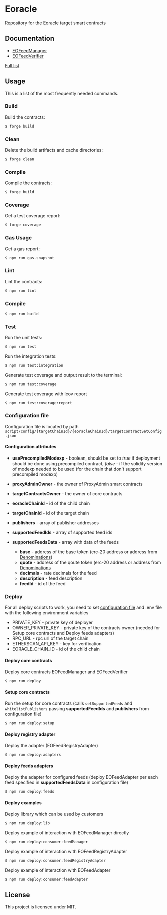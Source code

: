 # Eoracle

Repository for the Eoracle target smart contracts

## Documentation

- [EOFeedManager](docs/src/src/EOFeedManager.sol/contract.EOFeedManager.md)
- [EOFeedVerifier](docs/src/src/EOFeedVerifier.sol/contract.EOFeedVerifier.md)

[Full list](docs/src/SUMMARY.md)

## Usage

This is a list of the most frequently needed commands.

### Build

Build the contracts:

```sh
$ forge build
```

### Clean

Delete the build artifacts and cache directories:

```sh
$ forge clean
```

### Compile

Compile the contracts:

```sh
$ forge build
```

### Coverage

Get a test coverage report:

```sh
$ forge coverage
```

### Gas Usage

Get a gas report:

```sh
$ npm run gas-snapshot
```

### Lint

Lint the contracts:

```sh
$ npm run lint
```

### Compile

```sh
$ npm run build
```

### Test

Run the unit tests:

```sh
$ npm run test
```

Run the integration tests:

```sh
$ npm run test:integration
```

Generate test coverage and output result to the terminal:

```sh
$ npm run test:coverage
```

Generate test coverage with lcov report

```sh
$ npm run test:coverage:report
```

### Configuration file

Configuration file is located by path `script/config/{targetChainId}/{eoracleChainId}/targetContractSetConfig.json`

#### Configuration attributes

- **usePrecompiledModexp** - boolean, should be set to _true_ if deployment should be done using precompiled contract, _false_ - if the solidity
  version of modexp needed to be used (for the chain that don't support precompiled modexp)

- **proxyAdminOwner** - the owner of ProxyAdmin smart contracts

- **targetContractsOwner** - the owner of core contracts

- **eoracleChainId** - id of the child chain

- **targetChainId** - id of the target chain

- **publishers** - array of publisher addresses

- **supportedFeedIds** - array of supported feed ids

- **supportedFeedsData** - array with data of the feeds

  - **base** - address of the base token (erc-20 address or address from [Denominations](src/libraries/Denominations.sol/library.Denominations.md))
  - **quote** - address of the qoute token (erc-20 address or address from [Denominations](src/libraries/Denominations.sol/library.Denominations.md)
  - **decimals** - rate decimals for the feed
  - **description** - feed description
  - **feedId** - id of the feed

### Deploy 

For all deploy scripts to work, you need to set [configuration file](#configuration-file) and .env file with the following environment variables 
- PRIVATE_KEY - private key of deployer 
- OWNER_PRIVATE_KEY - private key of the contracts owner (needed for Setup core contracts and Deploy feeds adapters)
- RPC_URL - rpc url of the target chain
- ETHERSCAN_API_KEY - key for verification
- EORACLE_CHAIN_ID - id of the child chain

#### Deploy core contracts

Deploy core contracts EOFeedManager and EOFeedVerifier

```sh
$ npm run deploy
```

#### Setup core contracts

Run the setup for core contracts (calls `setSupportedFeeds` and `whitelistPublishers` passing **supportedFeedIds**  and **publishers** from configuration file)

```sh
$ npm run deploy:setup
```
#### Deploy registry adapter

Deploy the adapter (EOFeedRegistryAdapter)

```sh
$ npm run deploy:adapters
```

#### Deploy feeds adapters

Deploy the adapter for configured feeds (deploy EOFeedAdapter per each feed specified in **supportedFeedsData** in configuration file)

```sh
$ npm run deploy:feeds
```

#### Deploy examples

Deploy library which can be used by customers
 
```sh
$ npm run deploy:lib
```

Deploy example of interaction with EOFeedManager directly
 
```sh
$ npm run deploy:consumer:feedManager
```

Deploy example of interaction with EOFeedRegistryAdapter
 
```sh
$ npm run deploy:consumer:feedRegistryAdapter
```

Deploy example of interaction with EOFeedAdapter
 
```sh
$ npm run deploy:consumer:feedAdapter
```

## License

This project is licensed under MIT.
